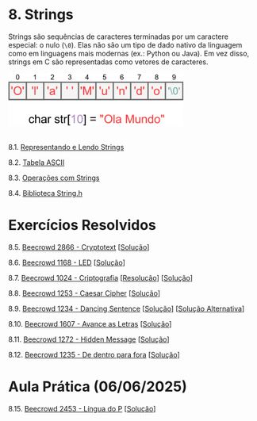 # 8. Strings

Strings são sequências de caracteres terminadas por um caractere especial: o nulo (```\0```). Elas não são um tipo de dado nativo da linguagem como em linguagens mais modernas (ex.: Python ou Java). Em vez disso, strings em C são representadas como vetores de caracteres.

<img src="images/strings.png" alt="Representação gráfica de uma string" width="70%"><br><br>

8.1. [Representando e Lendo Strings](representacao.md)

8.2. [Tabela ASCII](ascii.md)

8.3. [Operações com Strings](operacoes.md)

8.4. [Biblioteca String.h](stringh.md)


# Exercícios Resolvidos

8.5. [Beecrowd 2866 - Cryptotext](https://www.beecrowd.com.br/judge/en/problems/view/2866) [[Solução](upsolving/beecrowd_2866.c)]

8.6. [Beecrowd 1168 - LED](https://judge.beecrowd.com/en/problems/view/1168) [[Solução](upsolving/beecrowd_1168.c)]

8.7. [Beecrowd 1024 - Criptografia](https://www.beecrowd.com.br/judge/pt/problems/view/1024) [[Resolução](upsolving/beecrowd_1024.md)] [[Solução](upsolving/beecrowd_1024.c)]

8.8. [Beecrowd 1253 - Caesar Cipher](https://www.beecrowd.com.br/judge/en/problems/view/1253) [[Solução](upsolving/beecrowd_1253.c)]

8.9. [Beecrowd 1234 - Dancing Sentence](https://www.beecrowd.com.br/judge/en/problems/view/1234) [[Solução](upsolving/beecrowd_1234.c)] [[Solução Alternativa](beecrowd_1234.c)]

8.10. [Beecrowd 1607 - Avance as Letras](https://www.beecrowd.com.br/judge/en/problems/view/1607) [[Solução](beecrowd_1607.c)]

8.11. [Beecrowd 1272 - Hidden Message](https://www.beecrowd.com.br/judge/en/problems/view/1272) [[Solução](upsolving/beecrowd_1272.c)]

8.12. [Beecrowd 1235 - De dentro para fora](https://www.beecrowd.com.br/judge/en/problems/view/1235) [[Solução](beecrowd_1235.c)]

<!--
8.13. [Beecrowd 2167 - Falha do Motor](https://www.beecrowd.com.br/judge/en/problems/view/2167) [[Solução](beecrowd_2167.c)]

8.14. [Beecrowd 2311 - Saltos Ornamentais](https://www.beecrowd.com.br/judge/en/problems/view/2311) [[Solução](beecrowd_2311.c)]


# Aula Prática (17/01/2025)
 -->

# Aula Prática (06/06/2025)

8.15. [Beecrowd 2453 - Língua do P](https://judge.beecrowd.com/pt/problems/view/2453) [[Solução](beecrowd_2453.c)]
